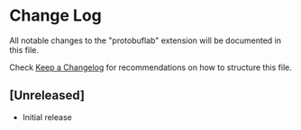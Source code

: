 # Change Log

All notable changes to the "protobuflab" extension will be documented in this file.

Check [Keep a Changelog](http://keepachangelog.com/) for recommendations on how to structure this file.

## [Unreleased]

- Initial release